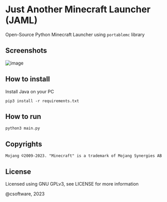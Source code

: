 # Just Another Minecraft Launcher (JAML)

Open-Source Python Minecraft Launcher using `portablemc` library

## Screenshots

![image](https://github.com/csoftware-arigpt/JAML/assets/130468357/286351e2-671d-478f-9cab-bd3ed050cb98)

## How to install

Install Java on your PC

```pip3 install -r requirements.txt```

## How to run

```python3 main.py```

## Copyrights


```
Mojang ©2009-2023. "Minecraft" is a trademark of Mojang Synergies AB
```

## License

Licensed using GNU GPLv3, see LICENSE for more information




@csoftware, 2023
